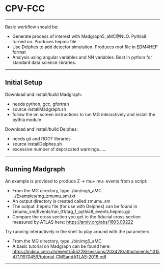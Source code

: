 # CPV-FCC

******************************************************************************

Basic workflow should be:
- Generate process of interest with Madgraph5_aMC@NLO. Pythia8 turned on. Produces hepmc file
- Use Delphes to add detector simulation. Produces root file in EDM4HEP format
- Analysis using angular variables and NN variables. Best in python for standard data science libraries.

******************************************************************************

## Initial Setup

Download and install/build Madgraph:
- needs python, gcc, gfortran
- source installMadgraph.sh
- follow the on screen instructions to run MG interactively and install the pythia module

Download and install/build Delphes:
- needs git and ROOT libraries
- source installDelphes.sh
- excessive number of depracated warnings......

******************************************************************************

## Running Madgraph

An example is provided to produce Z -> mu+ mu- events from a script:
- From the MG directory, type ./bin/mg5_aMC ../Examples/mg_zmumu_sm.txt
- An output directory is created called zmumu_sm 
- The output .hepmc file (for use with Delphes) can be found in zmumu_sm/Events/run_01/tag_1_pythia8_events.hepmc.gz
- Compare the cross section you get to the fiducial cross section measured by ATLAS here: https://arxiv.org/abs/1603.09222

Try running interactively in the shell to play around with the parameters.
- From the MG directory, type ./bin/mg5_aMC 
- A basic tutorial on Madgraph can be found here: https://indico.cern.ch/event/555228/sessions/203428/attachments/1315471/1970459/tutorial-CMSandATLAS-2016.pdf

******************************************************************************
